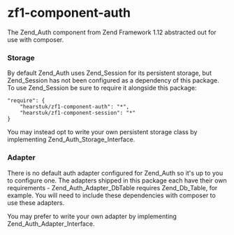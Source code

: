zf1-component-auth
==================

The Zend_Auth component from Zend Framework 1.12 abstracted out for use with composer.

### Storage

By default Zend_Auth uses Zend_Session for its persistent storage, but Zend_Session has not been configured as a
dependency of this package. To use Zend_Session be sure to require it alongside this package:

    "require": {
        "hearstuk/zf1-component-auth": "*",
        "hearstuk/zf1-component-session": "*"
    }

You may instead opt to write your own persistent storage class by implementing Zend_Auth_Storage_Interface.

### Adapter

There is no default auth adapter configured for Zend_Auth so it's up to you to configure one. The adapters shipped in
this package each have their own requirements - Zend_Auth_Adapter_DbTable requires Zend_Db_Table, for example. You will
need to include these dependencies with composer to use these adapters.

You may prefer to write your own adapter by implementing Zend_Auth_Adapter_Interface.